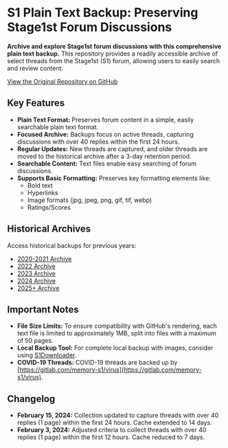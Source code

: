 # S1 Plain Text Backup: Preserving Stage1st Forum Discussions

**Archive and explore Stage1st forum discussions with this comprehensive plain text backup.** This repository provides a readily accessible archive of select threads from the Stage1st (S1) forum, allowing users to easily search and review content.

[View the Original Repository on GitHub](https://github.com/TomoeMami/S1PlainTextBackup)

## Key Features

*   **Plain Text Format:** Preserves forum content in a simple, easily searchable plain text format.
*   **Focused Archive:** Backups focus on active threads, capturing discussions with over 40 replies within the first 24 hours.
*   **Regular Updates:**  New threads are captured, and older threads are moved to the historical archive after a 3-day retention period.
*   **Searchable Content:**  Text files enable easy searching of forum discussions.
*   **Supports Basic Formatting:** Preserves key formatting elements like:
    *   Bold text
    *   Hyperlinks
    *   Image formats (jpg, jpeg, png, gif, tif, webp)
    *   Ratings/Scores

## Historical Archives

Access historical backups for previous years:

*   [2020-2021 Archive](https://github.com/TomoeMami/S1PlainTextArchive2021)
*   [2022 Archive](https://github.com/TomoeMami/S1PlainTextArchive2022)
*   [2023 Archive](https://github.com/TomoeMami/S1PlainTextArchive2023)
*   [2024 Archive](https://github.com/TomoeMami/S1PlainTextArchive2024)
*   [2025+ Archive](https://github.com/TomoeMami/S1PlainTextArchive2025)

## Important Notes

*   **File Size Limits:** To ensure compatibility with GitHub's rendering, each text file is limited to approximately 1MB, split into files with a maximum of 50 pages.
*   **Local Backup Tool:** For complete local backup with images, consider using [S1Downloader](https://github.com/shuangluoxss/Stage1st-downloader).
*   **COVID-19 Threads:** COVID-19 threads are backed up by [https://gitlab.com/memory-s1/virus](https://gitlab.com/memory-s1/virus).

## Changelog

*   **February 15, 2024:** Collection updated to capture threads with over 40 replies (1 page) within the first 24 hours. Cache extended to 14 days.
*   **February 3, 2024:** Adjusted criteria to collect threads with over 40 replies (1 page) within the first 12 hours. Cache reduced to 7 days.
